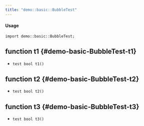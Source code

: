 ```yaml
---
title: "demo::basic::BubbleTest"
---
```


#### Usage

`import demo::basic::BubbleTest;`


## function t1 {#demo-basic-BubbleTest-t1}

* ``test bool t1()``

## function t2 {#demo-basic-BubbleTest-t2}

* ``test bool t2()``

## function t3 {#demo-basic-BubbleTest-t3}

* ``test bool t3()``

